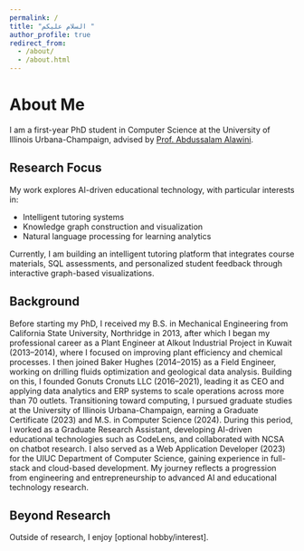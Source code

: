 ```yaml
---
permalink: /
title: "السلام عليكم "
author_profile: true
redirect_from: 
  - /about/
  - /about.html
---
```


# About Me
I am a first-year PhD student in Computer Science at the University of Illinois Urbana-Champaign, advised by [Prof. Abdussalam Alawini](https://cs.illinois.edu/about/people/faculty/alawini).

## Research Focus
My work explores AI-driven educational technology, with particular interests in:  
- Intelligent tutoring systems  
- Knowledge graph construction and visualization  
- Natural language processing for learning analytics  

Currently, I am building an intelligent tutoring platform that integrates course materials, SQL assessments, and personalized student feedback through interactive graph-based visualizations.

## Background
Before starting my PhD, I received my B.S. in Mechanical Engineering from California State University, Northridge in 2013, after which I began my professional career as a Plant Engineer at Alkout Industrial Project in Kuwait (2013–2014), where I focused on improving plant efficiency and chemical processes. I then joined Baker Hughes (2014–2015) as a Field Engineer, working on drilling fluids optimization and geological data analysis. Building on this, I founded Gonuts Cronuts LLC (2016–2021), leading it as CEO and applying data analytics and ERP systems to scale operations across more than 70 outlets. Transitioning toward computing, I pursued graduate studies at the University of Illinois Urbana-Champaign, earning a Graduate Certificate (2023) and M.S. in Computer Science (2024). During this period, I worked as a Graduate Research Assistant, developing AI-driven educational technologies such as CodeLens, and collaborated with NCSA on chatbot research. I also served as a Web Application Developer (2023) for the UIUC Department of Computer Science, gaining experience in full-stack and cloud-based development. My journey reflects a progression from engineering and entrepreneurship to advanced AI and educational technology research.

## Beyond Research
Outside of research, I enjoy [optional hobby/interest].
